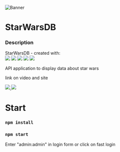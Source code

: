 ![Banner](https://cdn.discordapp.com/attachments/736633764930912257/990001528104443944/STARDB.png)
# StarWarsDB

### Description 
StarWarsDB - created with:<br>
<img src="https://img.shields.io/badge/react-%2320232a.svg?style=for-the-badge&logo=react&logoColor=%2361DAFB"> 
<img src="https://img.shields.io/badge/api-%2320232a.svg?style=for-the-badge&logo=api&logoColor=%2361DAFB"> 
<img src="https://img.shields.io/badge/React_Router-CA4245?style=for-the-badge&logo=react-router&logoColor=white"> 
<img src="https://img.shields.io/badge/MUI-%230081CB.svg?style=for-the-badge&logo=mui&logoColor=white"> 
<img src="https://img.shields.io/badge/SASS-hotpink.svg?style=for-the-badge&logo=SASS&logoColor=white"> 

API application to display data about star wars

link on video and site 

<a target="_blank" href="https://milk-shake-creator-9axjilf8f-bluerexpy.vercel.app/">
    <img src="https://img.shields.io/badge/vercel-%23000000.svg?style=for-the-badge&logo=vercel&logoColor=white"/>
</a>

<a target="_blank" href="https://youtu.be/TMMOkiXpLrs">
    <img src="https://img.shields.io/badge/YouTube-%23FF0000.svg?style=for-the-badge&logo=YouTube&logoColor=white"/>
</a>

# Start 

### `npm install`
### `npm start`

Enter "admin:admin" in login form or click on fast login
